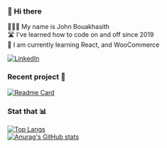 ### 👋 Hi there 

💁🏻‍♂️ My name is John Bouakhasith  
🛣 I've learned how to code on and off since 2019  
🌱 I am currently learning React, and WooCommerce  

[![LinkedIn](https://img.shields.io/badge/linkedin-0A66C2?style=for-the-badge&logo=LinkedIn)](https://www.linkedin.com/in/johnbdot/)
<!--[![Twitter](https://img.shields.io/badge/twitter-fff?style=for-the-badge&logo=Twitter)](https://twitter.com/johnny_parlay)-->
<!--[![Portfolio](https://img.shields.io/badge/portfolio-FFE162?style=for-the-badge)](https://johnbdot.github.io/portfolio/)-->

### Recent project 🚀

[![Readme Card](https://github-readme-stats.vercel.app/api/pin/?username=johnbdot&repo=library)](https://github.com/johnbdot/library)

### Stat that 📊

[![Top Langs](https://github-readme-stats.vercel.app/api/top-langs/?username=johnbdot)](https://github.com/anuraghazra/github-readme-stats)  
[![Anurag's GitHub stats](https://github-readme-stats.vercel.app/api?username=johnbdot)](https://github.com/anuraghazra/github-readme-stats)
